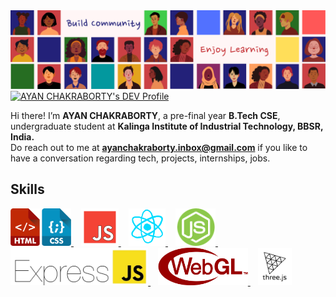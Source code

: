 <img src="https://github.com/ac-ayan/image-assets/blob/master/coverpage.png">
<a href="https://dev.to/acayan">
  <img src="https://d2fltix0v2e0sb.cloudfront.net/dev-badge.svg" alt="AYAN CHAKRABORTY's DEV Profile" height="30" width="30"></a>
  
Hi there! I’m **AYAN CHAKRABORTY**, a pre-final year **B.Tech CSE**, undergraduate student at **Kalinga Institute of Industrial Technology, BBSR, India.**<br>
Do reach out to me at **ayanchakraborty.inbox@gmail.com** if you like to have a conversation regarding tech, projects, internships, jobs.

## Skills

<p float="left">
  <a href="https://golang.org/" target="_blank" >
    <img src="https://github.com/ac-ayan/image-assets/blob/master/html-css.png"  height="60" />
  </a>
  &nbsp&nbsp
  <a href="https://www.docker.com/" target="_blank" >
    <img src="https://github.com/ac-ayan/image-assets/blob/master/js.gif"  height="60" /> 
  </a>
  &nbsp&nbsp
  <a href="https://kubernetes.io/" target="_blank" >
    <img src="https://github.com/ac-ayan/image-assets/blob/master/react.gif"  height="60" />
  </a>
  &nbsp&nbsp
  <a href="https://docs.gitlab.com/ee/ci/" target="_blank" >
    <img src="https://github.com/ac-ayan/image-assets/blob/master/nodejs.png"  height="60" />
  </a>
  &nbsp&nbsp
  <a href="https://docs.gitlab.com/ee/ci/" target="_blank" >
    <img src="https://github.com/ac-ayan/image-assets/blob/master/expressjs.png"  height="60" />
  </a>
    &nbsp&nbsp
  <a href="https://docs.gitlab.com/ee/ci/" target="_blank" >
    <img src="https://github.com/ac-ayan/image-assets/blob/master/webgl.png"  height="60" />
  </a>
   &nbsp&nbsp
  <a href="https://docs.gitlab.com/ee/ci/" target="_blank" >
    <img src="https://github.com/ac-ayan/image-assets/blob/master/threejs.png"  height="60" />
  </a>
 </p>
